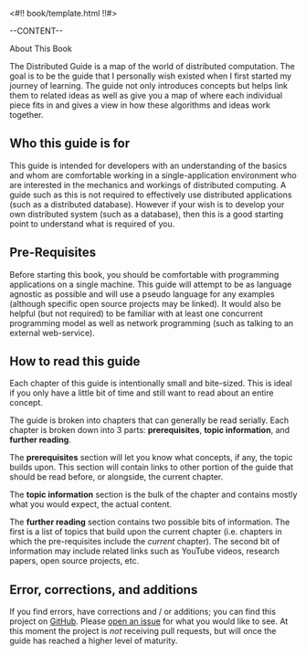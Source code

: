 <#!! book/template.html !!#>

--CONTENT--

<div class="chapter-title">About This Book</div>

The Distributed Guide is a map of the world of distributed computation.
The goal is to be the guide that I personally wish existed when I first
started my journey of learning. The guide not only introduces concepts but
helps link them to related ideas as well as give you a map of where each
individual piece fits in and gives a view in how these algorithms and
ideas work together.

## Who this guide is for

This guide is intended for developers with an understanding of the basics and
whom are comfortable working in a single-application environment who are
interested in the mechanics and workings of distributed computing. A guide
such as this is not required to effectively use distributed applications
(such as a distributed database). However if your wish is to develop your
own distributed system (such as a database), then this is a good starting
point to understand what is required of you.

## Pre-Requisites

Before starting this book, you should be comfortable with programming applications on a single
machine. This guide will attempt to be as language agnostic as possible and will use a pseudo
language for any examples (although specific open source projects may be linked). It would also be
helpful (but not required) to be familiar with at least one concurrent programming model as well
as network programming (such as talking to an external web-service).

## How to read this guide

Each chapter of this guide is intentionally small and bite-sized. This is ideal if you
only have a little bit of time and still want to read about an entire concept.

The guide is broken into chapters that can generally be read serially. Each chapter
is broken down into 3 parts: **prerequisites**, **topic information**, and
**further reading**.

The **prerequisites** section will let you know what
concepts, if any, the topic builds upon. This section will contain links
to other portion of the guide that should be read before, or alongside, the
current chapter.

The **topic information** section is the bulk of the chapter and contains
mostly what you would expect, the actual content.

The **further reading** section contains two possible bits of information. The
first is a list of topics that build upon the current chapter (i.e. chapters in
which the pre-requisites include the _current_ chapter). The second bit of
information may include related links such as YouTube videos, research papers,
open source projects, etc.


## Error, corrections, and additions

If you find errors, have corrections and / or additions; you can find this project
on [GitHub][1]. Please [open an issue][2] for what you would like to see. At this moment
the project is _not_ receiving pull requests, but will once the guide has reached a
higher level of maturity.




  [1]: https://github.com/JohnMurray/distributed-guide
  [2]: https://github.com/JohnMurray/distributed-guide/issues/new
